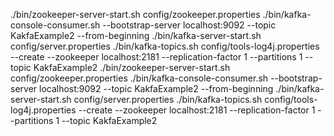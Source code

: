 ./bin/zookeeper-server-start.sh config/zookeeper.properties
./bin/kafka-console-consumer.sh --bootstrap-server localhost:9092 --topic KakfaExample2 --from-beginning
./bin/kafka-server-start.sh config/server.properties
./bin/kafka-topics.sh config/tools-log4j.properties --create --zookeeper localhost:2181 --replication-factor 1 --partitions 1 --topic KakfaExample2
./bin/zookeeper-server-start.sh config/zookeeper.properties
./bin/kafka-console-consumer.sh --bootstrap-server localhost:9092 --topic KakfaExample2 --from-beginning
./bin/kafka-server-start.sh config/server.properties
./bin/kafka-topics.sh config/tools-log4j.properties --create --zookeeper localhost:2181 --replication-factor 1 --partitions 1 --topic KakfaExample2
